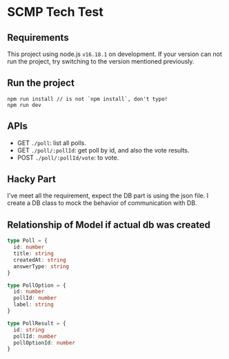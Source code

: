 # SCMP Tech Test

## Requirements

This project using node.js `v16.18.1` on development. If your version can not run the project, try switching to the version mentioned previously.

## Run the project

```
npm run install // is not `npm install`, don't typo!
npm run dev
```

## APIs

- GET `./poll`: list all polls.
- GET `./poll/:pollId`: get poll by id, and also the vote results.
- POST `./poll/:pollId/vote`: to vote.

## Hacky Part

I've meet all the requirement, expect the DB part is using the json file. I create a DB class to mock the behavior of communication with DB.

## Relationship of Model if actual db was created

```typescript
type Poll = {
  id: number
  title: string
  createdAt: string
  answerType: string
}

type PollOption = {
  id: number
  pollId: number
  label: string
}

type PollResult = {
  id: string
  pollId: number
  pollOptionId: number
}
```
